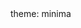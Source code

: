 
<html lang="en">
    theme: minima
<head>
    <meta charset="UTF-8">
    <meta name="viewport" content="width=device-width, initial-scale=1.0">
    <title>WOW</title>
    <link rel="stylesheet" href="styles.css">
</head>
<body>
    <div class="greeting">
    </div>
</body>
</html>
